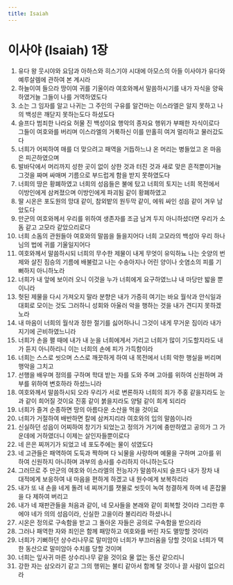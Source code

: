 ```yaml
---
title: Isaiah
---
```


# 이사야 (Isaiah) 1장
1. 유다 왕 웃시야와 요담과 아하스와 히스기야 시대에 아모스의 아들 이사야가 유다와 예루살렘에 관하여 본 계시라
1. 하늘이여 들으라 땅이여 귀를 기울이라 여호와께서 말씀하시기를 내가 자식을 양육하였거늘 그들이 나를 거역하였도다
1. 소는 그 임자를 알고 나귀는 그 주인의 구유를 알건마는 이스라엘은 알지 못하고 나의 백성은 깨닫지 못하는도다 하셨도다
1. 슬프다 범죄한 나라요 허물 진 백성이요 행악의 종자요 행위가 부패한 자식이로다 그들이 여호와를 버리며 이스라엘의 거룩하신 이를 만홀히 여겨 멀리하고 물러갔도다
1. 너희가 어찌하여 매를 더 맞으려고 패역을 거듭하느냐 온 머리는 병들었고 온 마음은 피곤하였으며
1. 발바닥에서 머리까지 성한 곳이 없이 상한 것과 터진 것과 새로 맞은 흔적뿐이거늘 그것을 짜며 싸매며 기름으로 부드럽게 함을 받지 못하였도다
1. 너희의 땅은 황폐하였고 너희의 성읍들은 불에 탔고 너희의 토지는 너희 목전에서 이방인에게 삼켜졌으며 이방인에게 파괴됨 같이 황폐하였고
1. 딸 시온은 포도원의 망대 같이, 참외밭의 원두막 같이, 에워 싸인 성읍 같이 겨우 남았도다
1. 만군의 여호와께서 우리를 위하여 생존자를 조금 남겨 두지 아니하셨더면 우리가 소돔 같고 고모라 같았으리로다
1. 너희 소돔의 관원들아 여호와의 말씀을 들을지어다 너희 고모라의 백성아 우리 하나님의 법에 귀를 기울일지어다
1. 여호와께서 말씀하시되 너희의 무수한 제물이 내게 무엇이 유익하뇨 나는 숫양의 번제와 살진 짐승의 기름에 배불렀고 나는 수송아지나 어린 양이나 숫염소의 피를 기뻐하지 아니하노라
1. 너희가 내 앞에 보이러 오니 이것을 누가 너희에게 요구하였느냐 내 마당만 밟을 뿐이니라
1. 헛된 제물을 다시 가져오지 말라 분향은 내가 가증히 여기는 바요 월삭과 안식일과 대회로 모이는 것도 그러하니 성회와 아울러 악을 행하는 것을 내가 견디지 못하겠노라
1. 내 마음이 너희의 월삭과 정한 절기를 싫어하나니 그것이 내게 무거운 짐이라 내가 지기에 곤비하였느니라
1. 너희가 손을 펼 때에 내가 내 눈을 너희에게서 가리고 너희가 많이 기도할지라도 내가 듣지 아니하리니 이는 너희의 손에 피가 가득함이라
1. 너희는 스스로 씻으며 스스로 깨끗하게 하여 내 목전에서 너희 악한 행실을 버리며 행악을 그치고
1. 선행을 배우며 정의를 구하며 학대 받는 자를 도와 주며 고아를 위하여 신원하며 과부를 위하여 변호하라 하셨느니라
1. 여호와께서 말씀하시되 오라 우리가 서로 변론하자 너희의 죄가 주홍 같을지라도 눈과 같이 희어질 것이요 진홍 같이 붉을지라도 양털 같이 희게 되리라
1. 너희가 즐겨 순종하면 땅의 아름다운 소산을 먹을 것이요
1. 너희가 거절하여 배반하면 칼에 삼켜지리라 여호와의 입의 말씀이니라
1. 신실하던 성읍이 어찌하여 창기가 되었는고 정의가 거기에 충만하였고 공의가 그 가운데에 거하였더니 이제는 살인자들뿐이로다
1. 네 은은 찌꺼기가 되었고 네 포도주에는 물이 섞였도다
1. 네 고관들은 패역하여 도둑과 짝하며 다 뇌물을 사랑하며 예물을 구하며 고아를 위하여 신원하지 아니하며 과부의 송사를 수리하지 아니하는도다
1. 그러므로 주 만군의 여호와 이스라엘의 전능자가 말씀하시되 슬프다 내가 장차 내 대적에게 보응하여 내 마음을 편하게 하겠고 내 원수에게 보복하리라
1. 내가 또 내 손을 네게 돌려 네 찌꺼기를 잿물로 씻듯이 녹여 청결하게 하며 네 혼잡물을 다 제하여 버리고
1. 내가 네 재판관들을 처음과 같이, 네 모사들을 본래와 같이 회복할 것이라 그리한 후에야 네가 의의 성읍이라, 신실한 고을이라 불리리라 하셨나니
1. 시온은 정의로 구속함을 받고 그 돌아온 자들은 공의로 구속함을 받으리라
1. 그러나 패역한 자와 죄인은 함께 패망하고 여호와를 버린 자도 멸망할 것이라
1. 너희가 기뻐하던 상수리나무로 말미암아 너희가 부끄러움을 당할 것이요 너희가 택한 동산으로 말미암아 수치를 당할 것이며
1. 너희는 잎사귀 마른 상수리나무 같을 것이요 물 없는 동산 같으리니
1. 강한 자는 삼오라기 같고 그의 행위는 불티 같아서 함께 탈 것이나 끌 사람이 없으리라